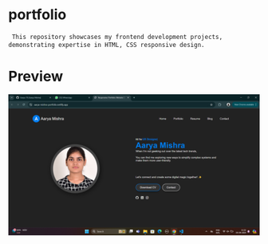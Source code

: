 # portfolio

     This repository showcases my frontend development projects, demonstrating expertise in HTML, CSS responsive design.
# Preview

!["portfolio"](https://github.com/Aarya-78/portfolio/blob/bbc8a13cbb71e632290a5e6056ccc566c11dc010/Animated-Dark-Portfolio-main/Animated-Dark-Portfolio-main/images/Screenshot%20(60).png "portfolio")
